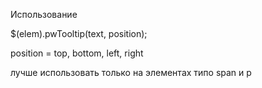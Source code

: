 Использование

$(elem).pwTooltip(text, position);

position = top, bottom, left, right

лучше использовать только на элементах типо span и p